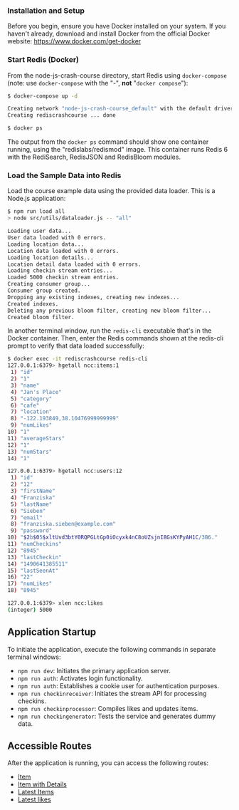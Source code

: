### Installation and Setup

Before you begin, ensure you have Docker installed on your system. If you haven't already, download and install Docker from the official Docker website: <https://www.docker.com/get-docker>

### Start Redis (Docker)

From the node-js-crash-course directory, start Redis using `docker-compose` (note: use `docker-compose` with the "-", **not** "`docker compose`"):

```bash
$ docker-compose up -d

Creating network "node-js-crash-course_default" with the default driver
Creating rediscrashcourse ... done

$ docker ps
```

The output from the `docker ps` command should show one container running, using the "redislabs/redismod" image. This container runs Redis 6 with the RediSearch, RedisJSON and RedisBloom modules.

### Load the Sample Data into Redis

Load the course example data using the provided data loader. This is a Node.js application:

```bash
$ npm run load all
> node src/utils/dataloader.js -- "all"

Loading user data...
User data loaded with 0 errors.
Loading location data...
Location data loaded with 0 errors.
Loading location details...
Location detail data loaded with 0 errors.
Loading checkin stream entries...
Loaded 5000 checkin stream entries.
Creating consumer group...
Consumer group created.
Dropping any existing indexes, creating new indexes...
Created indexes.
Deleting any previous bloom filter, creating new bloom filter...
Created bloom filter.
```

In another terminal window, run the `redis-cli` executable that's in the Docker container. Then, enter the Redis commands shown at the redis-cli prompt to verify that data loaded successfully:

```bash
$ docker exec -it rediscrashcourse redis-cli
127.0.0.1:6379> hgetall ncc:items:1
 1) "id"
 2) "1"
 3) "name"
 4) "Jan's Place"
 5) "category"
 6) "cafe"
 7) "location"
 8) "-122.193849,38.10476999999999"
 9) "numLikes"
10) "1"
11) "averageStars"
12) "1"
13) "numStars"
14) "1"

127.0.0.1:6379> hgetall ncc:users:12
 1) "id"
 2) "12"
 3) "firstName"
 4) "Franziska"
 5) "lastName"
 6) "Sieben"
 7) "email"
 8) "franziska.sieben@example.com"
 9) "password"
10) "$2b$05$xltUvd3btY0RQPGLtGp0iOcyxk4nC8oUZsjnI8GsKYPyAH1C/3B6."
11) "numCheckins"
12) "8945"
13) "lastCheckin"
14) "1490641385511"
15) "lastSeenAt"
16) "22"
17) "numLikes"
18) "8945"

127.0.0.1:6379> xlen ncc:likes
(integer) 5000
```

## Application Startup

To initiate the application, execute the following commands in separate terminal windows:

- `npm run dev`: Initiates the primary application server.
- `npm run auth`: Activates login functionality.
- `npm run auth`: Establishes a cookie user for authentication purposes.
- `npm run checkinreceiver`: Initiates the stream API for processing checkins.
- `npm run checkinprocessor`: Compiles likes and updates items.
- `npm run checkingenerator`: Tests the service and generates dummy data.

## Accessible Routes

After the application is running, you can access the following routes:

- [Item](http://localhost:8081/api/item/1)
- [Item with Details](http://localhost:8081/api/item/1?withDetails=true)
- [Latest Items](http://localhost:8081/api/items/latest)
- [Latest likes](http://localhost:8081/api/likes/latest)
